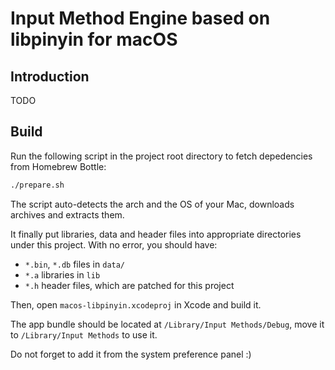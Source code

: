 # Input Method Engine based on libpinyin for macOS

## Introduction

TODO

## Build

Run the following script in the project root directory to fetch depedencies from Homebrew Bottle:

```sh
./prepare.sh
```

The script auto-detects the arch and the OS of your Mac, downloads archives and extracts them.

It finally put libraries, data and header files into appropriate directories under this project. With no error, you should have:

- `*.bin`, `*.db` files in `data/`
- `*.a` libraries in `lib`
- `*.h` header files, which are patched for this project

Then, open `macos-libpinyin.xcodeproj` in Xcode and build it.

The app bundle should be located at `/Library/Input Methods/Debug`, move it to `/Library/Input Methods` to use it.

Do not forget to add it from the system preference panel :)

